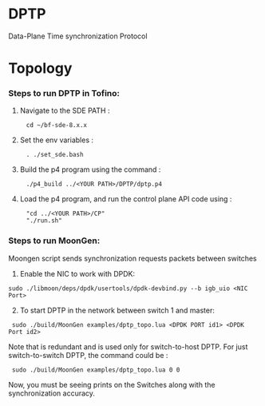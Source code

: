 # DPTP
Data-Plane Time synchronization Protocol

# Topology 


### Steps to run DPTP in Tofino:

1) Navigate to the SDE PATH :
```shell
     cd ~/bf-sde-8.x.x
```
2) Set the env variables : 
```shell
     . ./set_sde.bash
```
3) Build the p4 program using the command :
```shell
     ./p4_build ../<YOUR PATH>/DPTP/dptp.p4
```
4) Load the p4 program, and run the control plane API code using :
```shell
     "cd ../<YOUR PATH>/CP"
     "./run.sh"
```

### Steps to run MoonGen:
Moongen script sends synchronization requests packets between switches

1) Enable the NIC to work with DPDK:
```shell
sudo ./libmoon/deps/dpdk/usertools/dpdk-devbind.py --b igb_uio <NIC Port>
```

2) To start DPTP in the network between switch 1 and master:
```shell
 sudo ./build/MoonGen examples/dptp_topo.lua <DPDK PORT id1> <DPDK Port id2>
```

Note that <DPDK Port id2> is redundant and is used only for switch-to-host DPTP. 
For just switch-to-switch DPTP, the command could be :
```shell
 sudo ./build/MoonGen examples/dptp_topo.lua 0 0
```
Now, you must be seeing prints on the Switches along with the synchronization accuracy.
